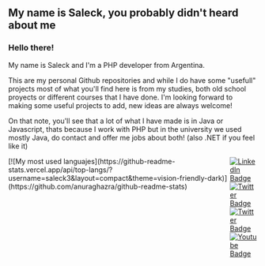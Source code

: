 ## My name is Saleck, you probably didn't heard about me
### Hello there!
My name is Saleck and I'm a PHP developer from Argentina.

This are my personal Github repositories and while I do have some "usefull" projects most of what you'll find here is from my studies, both old school proyects or different courses that I have done. I'm looking forward to making some useful projects to add, new ideas are always welcome!

On that note, you'll see that a lot of what I have made is in Java or Javascript, thats because I work with PHP but in the university we used mostly Java, do contact and offer me jobs about both! (also .NET if you feel like it)

<div style="display: flex;">
  <div>
      [![My most used languajes](https://github-readme-stats.vercel.app/api/top-langs/?username=saleck3&layout=compact&theme=vision-friendly-dark)](https://github.com/anuraghazra/github-readme-stats)
  </div>
  <div style="display: flex; flex-direction: column;">
    <a href="https://www.linkedin.com/in/alejandro-gonzalez-5b531a105/">
      <img src="https://img.shields.io/badge/LinkedIn-blue?logo=linkedin&logoColor=white" alt="LinkedIn Badge"/>
    </a>
    <a href="https://twitter.com/aledagon">
      <img src="https://img.shields.io/badge/Twitter-blue?logo=twitter&logoColor=white" alt="Twitter Badge"/>
    </a>
    <a href="mailto:aledagonale@gmail.com">
      <img src="https://img.shields.io/badge/Gmail-D14836?logo=gmail&logoColor=white" alt="Twitter Badge"/>
    </a>
    <a href="https://linktr.ee/saleckin">
      <img src="https://img.shields.io/badge/linktree-39E09B?logo=linktree&logoColor=white" alt="Youtube Badge"/>
    </a>
  </div>
</div>

